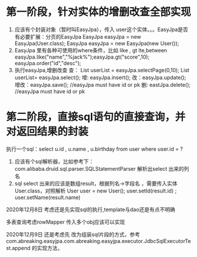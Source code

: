 # 第一阶段，针对实体的增删改查全部实现
1. 应该有个封装对象（暂时叫EasyJpa），传入 user这个实体。。。EasyJpa是否有必要扩展：分页的EasyJpa
     EasyJpa easyJpa = new EasyJpa(User.class); EasyJpa easyJpa = new EasyJpa(new User());
2. EasyJpa 里有各种可使用的where条件，比如 like , gt lte,between
     easyJpa.like("name","%jack%");easyJpa.gt("score",10); easyJpa.order("id","desc");
3. 执行easyJpa,增删改查
     查： List<User> userList = easyJpa.selectPage(0,10); List userList= easyJpa.select();
     增: easyJpa.insert();
     改：easyJpa.update();
     增改：easyJpa.save(); //easyJpa must have id or pk 
     删: eastJpa.delete(); //easyJpa must have id or pk
     
# 第二阶段，直接sql语句的直接查询，并对返回结果的封装     
执行一个sql：select u.id , u.name , u.birthday from user where user.id = ?
1. 应该有个sql解析器，比如参考下：com.alibaba.druid.sql.parser.SQLStatementParser
    解析出select 出来的列名
2. sql select 出来的应该是数组result，根据列名->字段名  ，需要传入实体User.class，对照解析
    User user = new User(); user.setId(result.id) ; user.setName(result.name) 
    

2020年12月8日
考虑还是先实现sql的执行,template与dao还是有点不明确

多表查询考虑rowMapper 传入多个obj应该可以实现

2020年12月9日
还是考虑先 改为组装sql片段的方式，参考com.abreaking.easyjpa.com.abreaking.easyjpa.executor.JdbcSqlExecutorTest.append 的实现方法，